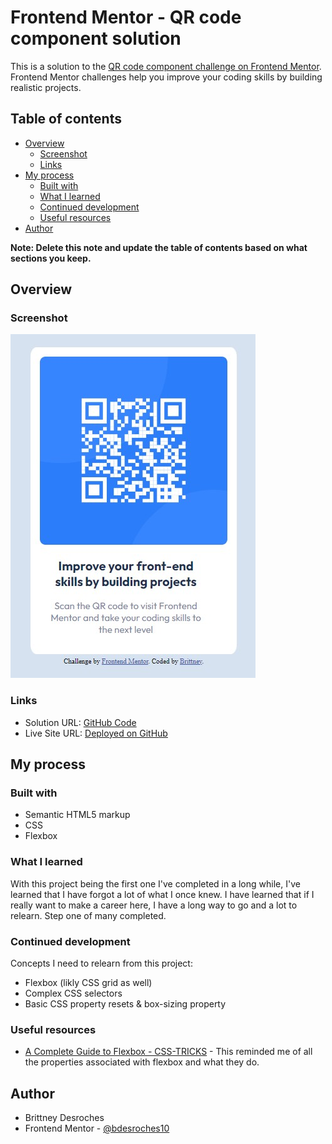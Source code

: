 # Frontend Mentor - QR code component solution

This is a solution to the [QR code component challenge on Frontend Mentor](https://www.frontendmentor.io/challenges/qr-code-component-iux_sIO_H). Frontend Mentor challenges help you improve your coding skills by building realistic projects.

## Table of contents

- [Overview](#overview)
  - [Screenshot](#screenshot)
  - [Links](#links)
- [My process](#my-process)
  - [Built with](#built-with)
  - [What I learned](#what-i-learned)
  - [Continued development](#continued-development)
  - [Useful resources](#useful-resources)
- [Author](#author)

**Note: Delete this note and update the table of contents based on what sections you keep.**

## Overview

### Screenshot

![](./solution.jpg)

### Links

- Solution URL: [GitHub Code](https://github.com/bdesroches10/fem-qr-code)
- Live Site URL: [Deployed on GitHub](https://bdesroches10.github.io/fem-qr-code/)

## My process

### Built with

- Semantic HTML5 markup
- CSS
- Flexbox

### What I learned

With this project being the first one I've completed in a long while, I've learned that I have forgot a lot of what I once knew. I have learned that if I really want to make a career here, I have a long way to go and a lot to relearn. Step one of many completed.

### Continued development

Concepts I need to relearn from this project:

- Flexbox (likly CSS grid as well)
- Complex CSS selectors
- Basic CSS property resets & box-sizing property

### Useful resources

- [A Complete Guide to Flexbox - CSS-TRICKS](https://css-tricks.com/snippets/css/a-guide-to-flexbox/#aa-flexbox-properties) - This reminded me of all the properties associated with flexbox and what they do.

## Author

- Brittney Desroches
- Frontend Mentor - [@bdesroches10](https://www.frontendmentor.io/profile/bdesroches10)
